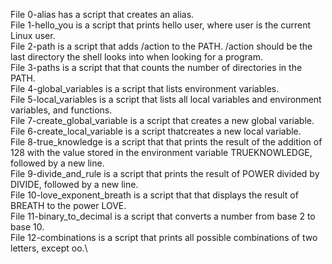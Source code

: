 File 0-alias has a script that creates an alias.\
File 1-hello_you is a script that prints hello user, where user is the current Linux user.\
File 2-path is a script that adds /action to the PATH. /action should be the last directory the shell looks into when looking for a program.\
File 3-paths is a script that that counts the number of directories in the PATH.\
File 4-global_variables is a script that lists environment variables.\
File 5-local_variables is a script that lists all local variables and environment variables, and functions.\
File 7-create_global_variable is a script that creates a new global variable.\
File 6-create_local_variable is a script thatcreates a new local variable.\
File 8-true_knowledge is a script that that prints the result of the addition of 128 with the value stored in the environment variable TRUEKNOWLEDGE, followed by a new line.\
File 9-divide_and_rule is a script that prints the result of POWER divided by DIVIDE, followed by a new line.\
File 10-love_exponent_breath is a script that that displays the result of BREATH to the power LOVE.\
File 11-binary_to_decimal is a script that converts a number from base 2 to base 10.\
File 12-combinations is a script that prints all possible combinations of two letters, except oo.\
